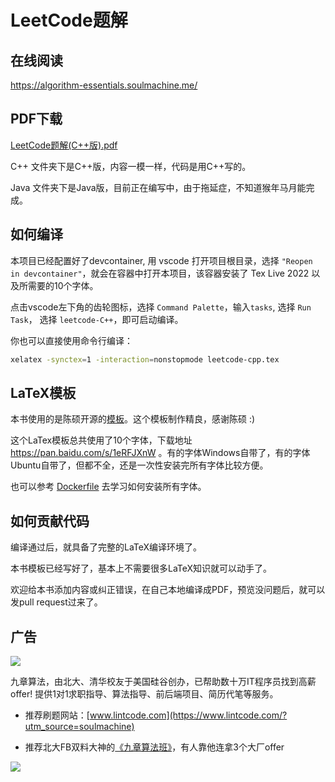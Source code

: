 # LeetCode题解

## 在线阅读

<https://algorithm-essentials.soulmachine.me/>

## PDF下载

<a href="https://github.com/soulmachine/leetcode/raw/master/C%2B%2B/leetcode-cpp.pdf">LeetCode题解(C++版).pdf</a>

C++ 文件夹下是C++版，内容一模一样，代码是用C++写的。

Java 文件夹下是Java版，目前正在编写中，由于拖延症，不知道猴年马月能完成。

## 如何编译

本项目已经配置好了devcontainer, 用 vscode 打开项目根目录，选择 `"Reopen in devcontainer"`，就会在容器中打开本项目，该容器安装了 Tex Live 2022 以及所需要的10个字体。

点击vscode左下角的齿轮图标，选择 `Command Palette`，输入`tasks`, 选择 `Run Task`， 选择 `leetcode-C++`，即可启动编译。

你也可以直接使用命令行编译：

```bash
xelatex -synctex=1 -interaction=nonstopmode leetcode-cpp.tex
```

## LaTeX模板

本书使用的是陈硕开源的[模板](https://github.com/chenshuo/typeset)。这个模板制作精良，感谢陈硕 :)

这个LaTex模板总共使用了10个字体，下载地址 <https://pan.baidu.com/s/1eRFJXnW> 。有的字体Windows自带了，有的字体Ubuntu自带了，但都不全，还是一次性安装完所有字体比较方便。

也可以参考 [Dockerfile](https://github.com/soulmachine/docker-images/blob/master/texlive/Dockerfile) 去学习如何安装所有字体。

## 如何贡献代码

编译通过后，就具备了完整的LaTeX编译环境了。

本书模板已经写好了，基本上不需要很多LaTeX知识就可以动手了。

欢迎给本书添加内容或纠正错误，在自己本地编译成PDF，预览没问题后，就可以发pull request过来了。

## 广告

<img src="http://notfound9.github.io/interviewGuide/static/image0.png" />

九章算法，由北大、清华校友于美国硅谷创办，已帮助数十万IT程序员找到高薪offer! 提供1对1求职指导、算法指导、前后端项目、简历代笔等服务。 

* 推荐刷题网站：[www.lintcode.com](https://www.lintcode.com/?utm_source=soulmachine)

* 推荐北大FB双料大神的[《九章算法班》](https://www.jiuzhang.com/course/71/?utm_source=soulmachine)，有人靠他连拿3个大厂offer
<img src="http://notfound9.github.io/interviewGuide/static/image.png" />

